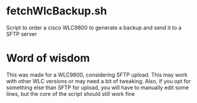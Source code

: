 # fetchWlcBackup.sh
Script to order a cisco WLC9800 to generate a backup and send it to a SFTP server

# Word of wisdom
This was made for a WLC9800, considering SFTP upload. This may work with other WLC versions or may need a bit of tweaking.
Also, if you opt for something else than SFTP for upload, you will have to manually edit some lines, but the core of the script should still work fine
